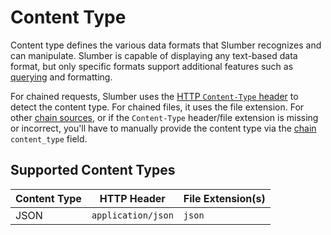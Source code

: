 # Content Type

Content type defines the various data formats that Slumber recognizes and can manipulate. Slumber is capable of displaying any text-based data format, but only specific formats support additional features such as [querying](../../user_guide/filter_query.md) and formatting.

For chained requests, Slumber uses the [HTTP `Content-Type` header](https://developer.mozilla.org/en-US/docs/Web/HTTP/Headers/Content-Type) to detect the content type. For chained files, it uses the file extension. For other [chain sources](./chain_source.md), or if the `Content-Type` header/file extension is missing or incorrect, you'll have to manually provide the content type via the [chain](./chain.md) `content_type` field.

## Supported Content Types

| Content Type | HTTP Header        | File Extension(s) |
| ------------ | ------------------ | ----------------- |
| JSON         | `application/json` | `json`            |
